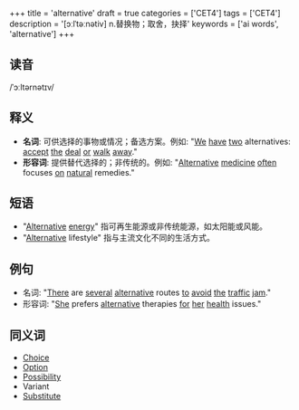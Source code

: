 +++
title = 'alternative'
draft = true
categories = ['CET4']
tags = ['CET4']
description = '[ɔːlˈtəːnətiv] n.替换物；取舍，抉择'
keywords = ['ai words', 'alternative']
+++

## 读音
/ˈɔːltərnətɪv/

## 释义
- **名词**: 可供选择的事物或情况；备选方案。例如: "[We](/post/we/) [have](/post/have/) [two](/post/two/) alternatives: [accept](/post/accept/) [the](/post/the/) [deal](/post/deal/) [or](/post/or/) [walk](/post/walk/) [away](/post/away/)."
- **形容词**: 提供替代选择的；非传统的。例如: "[Alternative](/post/alternative/) [medicine](/post/medicine/) [often](/post/often/) focuses [on](/post/on/) [natural](/post/natural/) remedies."

## 短语
- "[Alternative](/post/alternative/) [energy](/post/energy/)" 指可再生能源或非传统能源，如太阳能或风能。
- "[Alternative](/post/alternative/) lifestyle" 指与主流文化不同的生活方式。

## 例句
- 名词: "[There](/post/there/) are [several](/post/several/) [alternative](/post/alternative/) routes [to](/post/to/) [avoid](/post/avoid/) [the](/post/the/) [traffic](/post/traffic/) [jam](/post/jam/)."
- 形容词: "[She](/post/she/) prefers [alternative](/post/alternative/) therapies [for](/post/for/) [her](/post/her/) [health](/post/health/) issues."

## 同义词
- [Choice](/post/choice/)
- [Option](/post/option/)
- [Possibility](/post/possibility/)
- Variant
- [Substitute](/post/substitute/)
